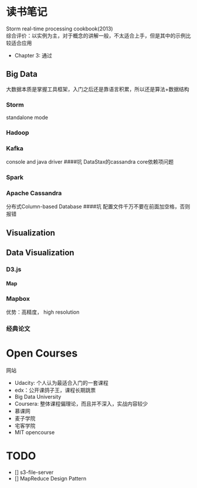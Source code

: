 # 读书笔记

Storm real-time processing cookbook(2013)  
综合评价：以实例为主，对于概念的讲解一般，不太适合上手，但是其中的示例比较适合应用
- Chapter 3: 通过



## Big Data
大数据本质是掌握工具框架，入门之后还是靠语言积累，所以还是算法+数据结构
### Storm
standalone mode
### Hadoop

### Kafka
console and java driver
####坑
DataStax的cassandra core依赖项问题


### Spark

### Apache Cassandra
分布式Column-based Database
####坑
配置文件千万不要在前面加空格，否则报错

## Visualization


## Data Visualization
### D3.js
#### Map

### Mapbox
优势：高精度， high resolution


### 经典论文





# Open Courses
网站
- Udacity: 个人认为最适合入门的一套课程
- edx：公开课鸽子王，课程长期跳票
- Big Data University
- Coursera: 整体课程偏理论，而且并不深入，实战内容较少
- 慕课网
- 麦子学院
- 宅客学院
- MIT opencourse




# TODO
- [] s3-file-server
- [] MapReduce Design Pattern